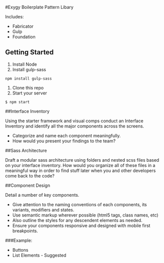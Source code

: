 #Exygy Boilerplate Pattern Libary

Includes:

* Fabricator
* Gulp
* Foundation

## Getting Started

1. Install Node
1. Install gulp-sass

```
npm install gulp-sass
```

1. Clone this repo
1. Start your server

```
$ npm start
```

##Interface Inventory

Using the starter framework and visual comps conduct an Interface Inventory and identify all the major components across the screens. 
* Categorize and name each component meaningfully. 
* How would you present your findings to the team?


##Sass Architecture

Draft a modular sass architecture using folders and nested scss files based on your interface inventory. 
How would you organize all of these files in a meaningful way in order to find stuff later when you and other developers come back to the code?


##Component Design

Detail a number of key components. 

* Give attention to the naming conventions of each components, its variants, modifiers and states.
* Use semantic markup wherever possible (html5 tags, class names, etc)
* Also outline the styles for any descendent elements as needed. 
* Ensure your components responsive and designed with mobile first breakpoints.

###Example:
* Buttons 
* List Elements - Suggested
